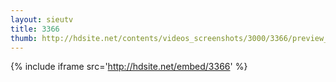 ```yaml
---
layout: sieutv
title: 3366
thumb: http://hdsite.net/contents/videos_screenshots/3000/3366/preview_360p.mp4.jpg
---
```

{% include iframe src='http://hdsite.net/embed/3366' %}
 
